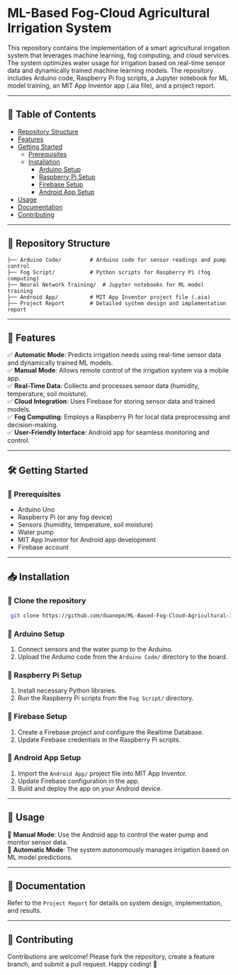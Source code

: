 # ML-Based Fog-Cloud Agricultural Irrigation System

This repository contains the implementation of a smart agricultural irrigation system that leverages machine learning, fog computing, and cloud services. The system optimizes water usage for irrigation based on real-time sensor data and dynamically trained machine learning models. The repository includes Arduino code, Raspberry Pi fog scripts, a Jupyter notebook for ML model training, an MIT App Inventor app (.aia file), and a project report.

---

## 📌 Table of Contents
- [Repository Structure](#repository-structure)
- [Features](#features)
- [Getting Started](#getting-started)
  - [Prerequisites](#prerequisites)
  - [Installation](#installation)
    - [Arduino Setup](#arduino-setup)
    - [Raspberry Pi Setup](#raspberry-pi-setup)
    - [Firebase Setup](#firebase-setup)
    - [Android App Setup](#android-app-setup)
- [Usage](#usage)
- [Documentation](#documentation)
- [Contributing](#contributing)

---

## 📂 Repository Structure
```
├── Arduino Code/         # Arduino code for sensor readings and pump control
├── Fog Script/           # Python scripts for Raspberry Pi (fog computing)
├── Neural Network Training/  # Jupyter notebooks for ML model training
├── Android App/          # MIT App Inventor project file (.aia)
├── Project Report        # Detailed system design and implementation report
```

---

## 🚀 Features
✅ **Automatic Mode**: Predicts irrigation needs using real-time sensor data and dynamically trained ML models.<br />
✅ **Manual Mode**: Allows remote control of the irrigation system via a mobile app.<br />
✅ **Real-Time Data**: Collects and processes sensor data (humidity, temperature, soil moisture).<br />
✅ **Cloud Integration**: Uses Firebase for storing sensor data and trained models.<br />
✅ **Fog Computing**: Employs a Raspberry Pi for local data preprocessing and decision-making.<br />
✅ **User-Friendly Interface**: Android app for seamless monitoring and control.<br />

---

## 🛠 Getting Started
### 📌 Prerequisites
- Arduino Uno
- Raspberry Pi (or any fog device)
- Sensors (humidity, temperature, soil moisture)
- Water pump
- MIT App Inventor for Android app development
- Firebase account

---

## 📥 Installation
### 🔹 Clone the repository
```bash
 git clone https://github.com/duanepm/ML-Based-Fog-Cloud-Agricultural-Irrigation-System.git
```

### 🔹 Arduino Setup
1. Connect sensors and the water pump to the Arduino.
2. Upload the Arduino code from the `Arduino Code/` directory to the board.

### 🔹 Raspberry Pi Setup
1. Install necessary Python libraries.
2. Run the Raspberry Pi scripts from the `Fog Script/` directory.

### 🔹 Firebase Setup
1. Create a Firebase project and configure the Realtime Database.
2. Update Firebase credentials in the Raspberry Pi scripts.

### 🔹 Android App Setup
1. Import the `Android App/` project file into MIT App Inventor.
2. Update Firebase configuration in the app.
3. Build and deploy the app on your Android device.

---

## 📌 Usage
📍 **Manual Mode**: Use the Android app to control the water pump and monitor sensor data.<br />
📍 **Automatic Mode**: The system autonomously manages irrigation based on ML model predictions.<br />

---

## 📖 Documentation
Refer to the `Project Report` for details on system design, implementation, and results.

---

## 🤝 Contributing
Contributions are welcome! Please fork the repository, create a feature branch, and submit a pull request. Happy coding! 🚀
